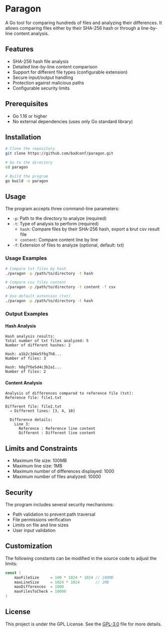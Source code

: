 # Paragon
A Go tool for comparing hundreds of files and analyzing their differences. It allows comparing files either by their SHA-256 hash or through a line-by-line content analysis.

## Features

- SHA-256 hash file analysis
- Detailed line-by-line content comparison
- Support for different file types (configurable extension)
- Secure input/output handling
- Protection against malicious paths
- Configurable security limits

## Prerequisites

- Go 1.16 or higher
- No external dependencies (uses only Go standard library)

## Installation

```bash
# Clone the repository
git clone https://github.com/badconf/paragon.git

# Go to the directory
cd paragon

# Build the program
go build -o paragon
```

## Usage

The program accepts three command-line parameters:

- `-p`: Path to the directory to analyze (required)
- `-t`: Type of analysis to perform (required)
  - `hash`: Compare files by their SHA-256 hash, export a brut csv result file
  - `content`: Compare content line by line
- `-f`: Extension of files to analyze (optional, default: txt)

### Usage Examples

```bash
# Compare txt files by hash
./paragon -p /path/to/directory -t hash

# Compare csv files content
./paragon -p /path/to/directory -t content -f csv

# Use default extension (txt)
./paragon -p /path/to/directory -t hash
```

### Output Examples

#### Hash Analysis

```
Hash analysis results:
Total number of txt files analyzed: 5
Number of different hashes: 2

Hash: a1b2c3d4e5f6g7h8...
Number of files: 3

Hash: h8g7f6e5d4c3b2a1...
Number of files: 2
```

#### Content Analysis

```
Analysis of differences compared to reference file (txt):
Reference file: file1.txt

Different file: file2.txt
  → Different lines: [3, 4, 10]

  Difference details:
    Line 3:
      Reference : Reference line content
      Different : Different line content
```

## Limits and Constraints

- Maximum file size: 100MB
- Maximum line size: 1MB
- Maximum number of differences displayed: 1000
- Maximum number of files analyzed: 10000

## Security

The program includes several security mechanisms:

- Path validation to prevent path traversal
- File permissions verification
- Limits on file and line sizes
- User input validation

## Customization

The following constants can be modified in the source code to adjust the limits:

```go
const (
    maxFileSize     = 100 * 1024 * 1024 // 100MB
    maxLineSize     = 1024 * 1024       // 1MB
    maxDifferences  = 1000
    maxFilesToCheck = 10000
)
```

## License

This project is under the GPL License. See the [GPL-3.0](LICENSE) file for more details.
